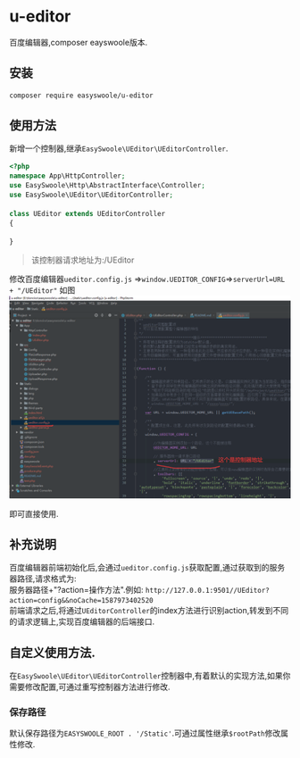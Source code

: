 # u-editor
百度编辑器,composer eayswoole版本.  
## 安装
```bash
composer require easyswoole/u-editor
```

## 使用方法
新增一个控制器,继承`EasySwoole\UEditor\UEditorController`.
```php
<?php
namespace App\HttpController;
use EasySwoole\Http\AbstractInterface\Controller;
use EasySwoole\UEditor\UEditorController;

class UEditor extends UEditorController
{

}
```
> 该控制器请求地址为:/UEditor  

修改百度编辑器`ueditor.config.js` =>`window.UEDITOR_CONFIG`=>`serverUrl=URL + "/UEditor"`
如图![](/jsConfig.png)

即可直接使用.  

## 补充说明
百度编辑器前端初始化后,会通过`ueditor.config.js`获取配置,通过获取到的服务器路径,请求格式为:  
服务器路径+"?action=操作方法".例如:
`http://127.0.0.1:9501//UEditor?action=config&&noCache=1587973402520`   
前端请求之后,将通过`UEditorController`的index方法进行识别action,转发到不同的请求逻辑上,实现百度编辑器的后端接口.  

## 自定义使用方法.
在`EasySwoole\UEditor\UEditorController`控制器中,有着默认的实现方法,如果你需要修改配置,可通过重写控制器方法进行修改.
### 保存路径
默认保存路径为`EASYSWOOLE_ROOT . '/Static'`.可通过属性继承`$rootPath`修改属性修改. 

